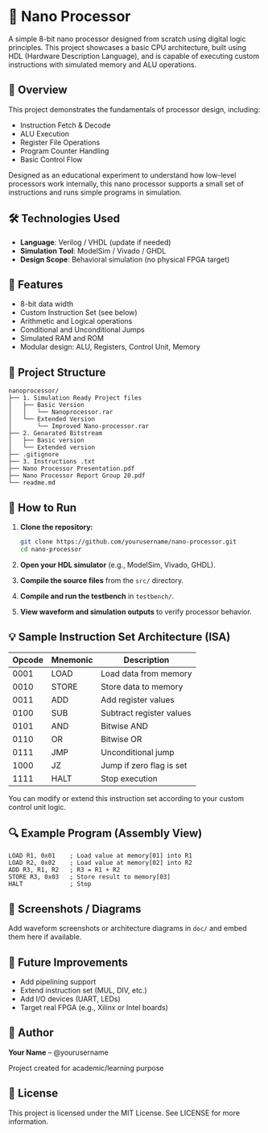 # 🧠 Nano Processor

A simple 8-bit nano processor designed from scratch using digital logic principles. This project showcases a basic CPU architecture, built using HDL (Hardware Description Language), and is capable of executing custom instructions with simulated memory and ALU operations.

## 📌 Overview

This project demonstrates the fundamentals of processor design, including:
- Instruction Fetch & Decode
- ALU Execution
- Register File Operations
- Program Counter Handling
- Basic Control Flow

Designed as an educational experiment to understand how low-level processors work internally, this nano processor supports a small set of instructions and runs simple programs in simulation.

## 🛠️ Technologies Used

- **Language**: Verilog / VHDL (update if needed)
- **Simulation Tool**: ModelSim / Vivado / GHDL
- **Design Scope**: Behavioral simulation (no physical FPGA target)

## 🧩 Features

- 8-bit data width
- Custom Instruction Set (see below)
- Arithmetic and Logical operations
- Conditional and Unconditional Jumps
- Simulated RAM and ROM
- Modular design: ALU, Registers, Control Unit, Memory

## 📁 Project Structure

```
nanoprocessor/
├── 1. Simulation Ready Project files
│   ├── Basic Version
│   │   └── Nanoprocessor.rar
│   └── Extended Version
│       └── Improved Nano-processor.rar
├── 2. Genarated Bitstream
│   ├── Basic version
│   └── Extended version
├── .gitignore
├── 3. Instructions .txt
├── Nano Processor Presentation.pdf
├── Nano Processor Report Group 20.pdf
└── readme.md
```

## 🚀 How to Run

1. **Clone the repository:**
   ```bash
   git clone https://github.com/yourusername/nano-processor.git
   cd nano-processor
   ```

2. **Open your HDL simulator** (e.g., ModelSim, Vivado, GHDL).

3. **Compile the source files** from the `src/` directory.

4. **Compile and run the testbench** in `testbench/`.

5. **View waveform and simulation outputs** to verify processor behavior.

## 💡 Sample Instruction Set Architecture (ISA)

| Opcode | Mnemonic | Description |
|--------|----------|-------------|
| 0001   | LOAD     | Load data from memory |
| 0010   | STORE    | Store data to memory |
| 0011   | ADD      | Add register values |
| 0100   | SUB      | Subtract register values |
| 0101   | AND      | Bitwise AND |
| 0110   | OR       | Bitwise OR |
| 0111   | JMP      | Unconditional jump |
| 1000   | JZ       | Jump if zero flag is set |
| 1111   | HALT     | Stop execution |

You can modify or extend this instruction set according to your custom control unit logic.

## 🔍 Example Program (Assembly View)

```assembly
LOAD R1, 0x01    ; Load value at memory[01] into R1
LOAD R2, 0x02    ; Load value at memory[02] into R2
ADD R3, R1, R2   ; R3 = R1 + R2
STORE R3, 0x03   ; Store result to memory[03]
HALT             ; Stop
```

## 📸 Screenshots / Diagrams

Add waveform screenshots or architecture diagrams in `doc/` and embed them here if available.

## 🧠 Future Improvements

- Add pipelining support
- Extend instruction set (MUL, DIV, etc.)
- Add I/O devices (UART, LEDs)
- Target real FPGA (e.g., Xilinx or Intel boards)

## 👤 Author

**Your Name** – @yourusername

Project created for academic/learning purpose

## 📄 License

This project is licensed under the MIT License. See LICENSE for more information.
